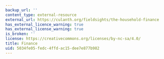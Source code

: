 ```yaml
---
backup_url: ''
content_type: external-resource
external_url: https://culanth.org/fieldsights/the-household-finance
has_external_licence_warning: true
has_external_license_warning: true
is_broken: ''
license: https://creativecommons.org/licenses/by-nc-sa/4.0/
title: Finance
uid: 5034fe05-fedc-4ffd-ac15-dee7e877b982
---
```

